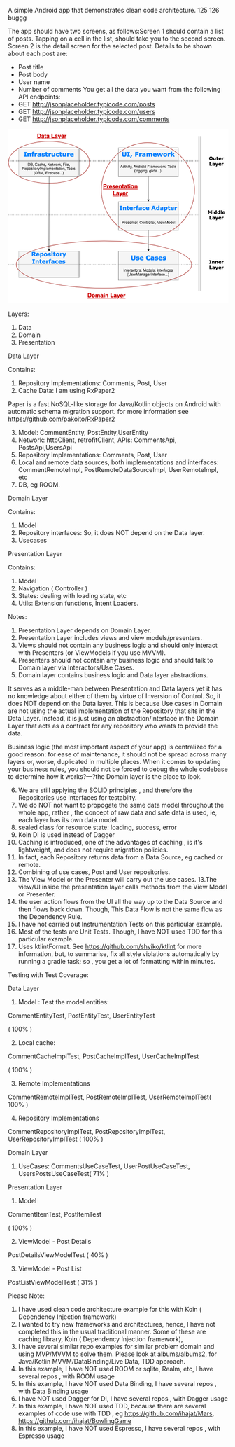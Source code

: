 A simple Android app that demonstrates clean code architecture. 125 126
buggg

The app should have two screens, as follows:Screen 1 should contain a list of posts. Tapping on a cell in the list, should take you to the second
screen.
Screen 2 is the detail screen for the selected post. Details to be shown about each post are:
- Post title
- Post body
- User name
- Number of comments
You get all the data you want from the following API endpoints:
- GET http://jsonplaceholder.typicode.com/posts
- GET http://jsonplaceholder.typicode.com/users
- GET http://jsonplaceholder.typicode.com/comments

![alt text](img.png)

Layers:

1. Data
2. Domain
3. Presentation

Data Layer

Contains:

1. Repository Implementations: Comments, Post, User
2. Cache Data: I am using RxPaper2

Paper is a fast NoSQL-like storage for Java/Kotlin objects on Android with automatic schema migration support.
for more information see https://github.com/pakoito/RxPaper2

3. Model: CommentEntity, PostEntity,UserEntity
4. Network: httpClient, retrofitClient, APIs: CommentsApi, PostsApi,UsersApi
5. Repository Implementations: Comments, Post, User
6. Local and remote data sources, both implementations and interfaces: CommentRemoteImpl, PostRemoteDataSourceImpl, UserRemoteImpl, etc
7. DB, eg ROOM.


Domain Layer

Contains:

1. Model
2. Repository interfaces: So, it does NOT depend on the Data layer. 
2. Usecases 


Presentation Layer

Contains:

1. Model
2. Navigation ( Controller )
3. States: dealing with loading state, etc
4. Utils: Extension functions, Intent Loaders.

Notes:

1. Presentation Layer depends on Domain Layer.
2. Presentation Layer includes views and view models/presenters.
3. Views should not contain any business logic and should only interact with Presenters (or ViewModels if you use MVVM).
4. Presenters should not contain any business logic and should talk to Domain layer via Interactors/Use Cases.
5. Domain layer contains business logic and Data layer abstractions. 

It serves as a middle-man between Presentation and Data layers yet it has no knowledge about either of them by virtue of Inversion of Control. So, it does NOT depend on the Data layer. This is because Use cases in Domain are not using the actual implementation of the Repository that sits in the Data Layer. Instead, it is just using an abstraction/interface in the Domain Layer that acts as a contract for any repository who wants to provide the data.

Business logic (the most important aspect of your app) is centralized for a good reason: for ease of maintenance, it should not be spread across many layers or, worse, duplicated in multiple places. When it comes to updating your business rules, you should not be forced to debug the whole codebase to determine how it works?—?the Domain layer is the place to look.

6. We are still applying the SOLID principles , and therefore the Repositories use Interfaces for testablity.
7. We do NOT not want to propogate the same data model throughout the whole app, rather , the concept of raw data and safe data is used, ie, each layer has its own data model.
8. sealed class for resource state: loading, success, error
9. Koin DI is used instead of Dagger
10. Caching is introduced, one of the advantages of caching , is it's lightweight, and does not require migration policies.
11. In fact,  each Repository returns data from a Data Source, eg cached or remote.
12. Combining of use cases, Post and User repositories.
9. The View Model or the Presenter will carry out the use cases.
13.The view/UI inside the presentation layer calls methods from the View Model or Presenter.
14. the user action flows from the UI all the way up to the Data Source and then flows back down. Though, This Data Flow is not the same flow as the Dependency Rule.
15. I have not carried out Instrumentation Tests on this particular example.
16. Most of the tests are Unit Tests. Though, I have NOT used TDD for this particular example.
17. Uses ktlintFormat. See https://github.com/shyiko/ktlint for more information, but, to summarise, fix all style violations automatically by running a gradle task; so , you get a lot of formatting within minutes.


Testing with Test Coverage:

Data Layer

1. Model : Test the model entities: 
	
CommentEntityTest, 
PostEntityTest, 
UserEntityTest

( 100% )

2. Local cache: 

CommentCacheImplTest, 
PostCacheImplTest, 
UserCacheImplTest

( 100% )

3. Remote Implementations

CommentRemoteImplTest, 
PostRemoteImplTest, 
UserRemoteImplTest( 100% )

4. Repository Implementations

CommentRepositoryImplTest, 
PostRepositoryImplTest, 
UserRepositoryImplTest 
( 100% )



Domain Layer

1. UseCases: CommentsUseCaseTest, UserPostUseCaseTest, UsersPostsUseCaseTest( 71% )


Presentation Layer

1. Model

CommentItemTest, 
PostItemTest

( 100% )

2. ViewModel - Post Details

PostDetailsViewModelTest
( 40% )

3. ViewModel - Post List

PostListViewModelTest
( 31% )


Please Note:
1. I have used clean code architecture example for this with Koin ( Dependency Injection framework)
2. I wanted to try new frameworks and architectures, hence, I have not completed this in the usual traditional manner.  Some of these are caching library, Koin  ( Dependency Injection framework), 
3. I have several similar repo examples for similar problem domain and using MVP/MVVM to solve them. Please look at albums/albums2, for Java/Kotlin MVVM/DataBinding/Live Data, TDD approach.
4. In this example, I have NOT used ROOM or sqlite, Realm, etc, I have several repos , with ROOM  usage
5. In this example, I have NOT used Data Binding,  I have several repos , with Data Binding usage
6. I have NOT used Dagger for DI, I have several repos , with Dagger usage
7. In this example, I have NOT used TDD, because there are several examples of code use with TDD , eg https://github.com/ihajat/Mars, https://github.com/ihajat/BowlingGame
8. In this example, I have NOT used Espresso, I have several repos , with Espresso usage

